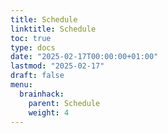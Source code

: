 ```yaml
---
title: Schedule
linktitle: Schedule
toc: true
type: docs
date: "2025-02-17T00:00:00+01:00"
lastmod: "2025-02-17"
draft: false
menu:
  brainhack:
    parent: Schedule
    weight: 4
---
```

 
